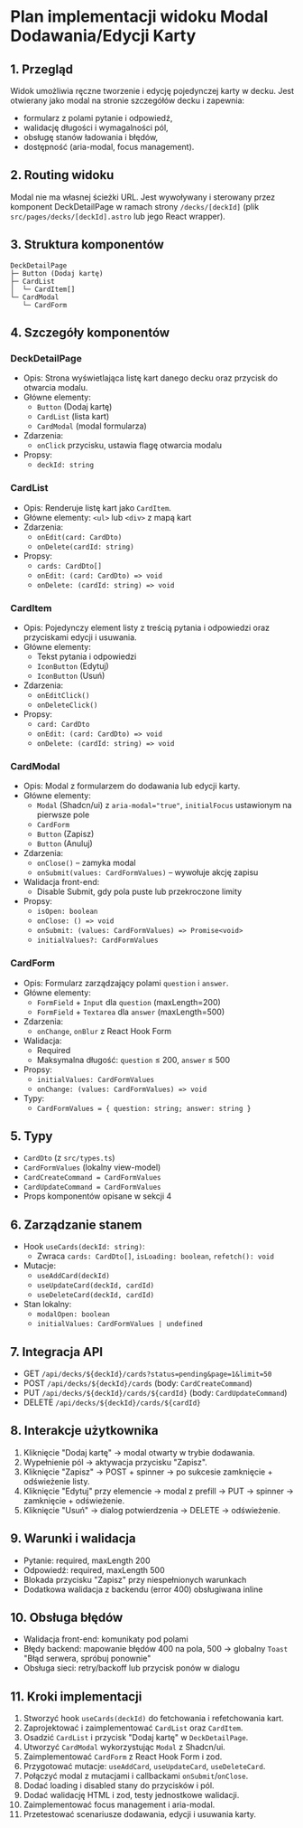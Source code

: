 # Plan implementacji widoku Modal Dodawania/Edycji Karty

## 1. Przegląd
Widok umożliwia ręczne tworzenie i edycję pojedynczej karty w decku. Jest otwierany jako modal na stronie szczegółów decku i zapewnia:
- formularz z polami pytanie i odpowiedź,
- walidację długości i wymagalności pól,
- obsługę stanów ładowania i błędów,
- dostępność (aria-modal, focus management).

## 2. Routing widoku
Modal nie ma własnej ścieżki URL. Jest wywoływany i sterowany przez komponent DeckDetailPage w ramach strony `/decks/[deckId]` (plik `src/pages/decks/[deckId].astro` lub jego React wrapper).

## 3. Struktura komponentów
```
DeckDetailPage
├─ Button (Dodaj kartę)
├─ CardList
│  └─ CardItem[]
└─ CardModal
   └─ CardForm
```

## 4. Szczegóły komponentów

### DeckDetailPage
- Opis: Strona wyświetlająca listę kart danego decku oraz przycisk do otwarcia modalu.
- Główne elementy:
  - `Button` (Dodaj kartę)
  - `CardList` (lista kart)
  - `CardModal` (modal formularza)
- Zdarzenia:
  - `onClick` przycisku, ustawia flagę otwarcia modalu
- Propsy:
  - `deckId: string`

### CardList
- Opis: Renderuje listę kart jako `CardItem`.
- Główne elementy: `<ul>` lub `<div>` z mapą kart
- Zdarzenia:
  - `onEdit(card: CardDto)`
  - `onDelete(cardId: string)`
- Propsy:
  - `cards: CardDto[]`
  - `onEdit: (card: CardDto) => void`
  - `onDelete: (cardId: string) => void`

### CardItem
- Opis: Pojedynczy element listy z treścią pytania i odpowiedzi oraz przyciskami edycji i usuwania.
- Główne elementy:
  - Tekst pytania i odpowiedzi
  - `IconButton` (Edytuj)
  - `IconButton` (Usuń)
- Zdarzenia:
  - `onEditClick()`
  - `onDeleteClick()`
- Propsy:
  - `card: CardDto`
  - `onEdit: (card: CardDto) => void`
  - `onDelete: (cardId: string) => void`

### CardModal
- Opis: Modal z formularzem do dodawania lub edycji karty.
- Główne elementy:
  - `Modal` (Shadcn/ui) z `aria-modal="true"`, `initialFocus` ustawionym na pierwsze pole
  - `CardForm`
  - `Button` (Zapisz)
  - `Button` (Anuluj)
- Zdarzenia:
  - `onClose()` – zamyka modal
  - `onSubmit(values: CardFormValues)` – wywołuje akcję zapisu
- Walidacja front-end:
  - Disable Submit, gdy pola puste lub przekroczone limity
- Propsy:
  - `isOpen: boolean`
  - `onClose: () => void`
  - `onSubmit: (values: CardFormValues) => Promise<void>`
  - `initialValues?: CardFormValues`

### CardForm
- Opis: Formularz zarządzający polami `question` i `answer`.
- Główne elementy:
  - `FormField` + `Input` dla `question` (maxLength=200)
  - `FormField` + `Textarea` dla `answer` (maxLength=500)
- Zdarzenia:
  - `onChange`, `onBlur` z React Hook Form
- Walidacja:
  - Required
  - Maksymalna długość: `question` ≤ 200, `answer` ≤ 500
- Propsy:
  - `initialValues: CardFormValues`
  - `onChange: (values: CardFormValues) => void`
- Typy:
  - `CardFormValues = { question: string; answer: string }`

## 5. Typy
- `CardDto` (z `src/types.ts`)
- `CardFormValues` (lokalny view-model)
- `CardCreateCommand = CardFormValues`
- `CardUpdateCommand = CardFormValues`
- Props komponentów opisane w sekcji 4

## 6. Zarządzanie stanem
- Hook `useCards(deckId: string)`:
  - Zwraca `cards: CardDto[]`, `isLoading: boolean`, `refetch(): void`
- Mutacje:
  - `useAddCard(deckId)`
  - `useUpdateCard(deckId, cardId)`
  - `useDeleteCard(deckId, cardId)`
- Stan lokalny:
  - `modalOpen: boolean`
  - `initialValues: CardFormValues | undefined`

## 7. Integracja API
- GET `/api/decks/${deckId}/cards?status=pending&page=1&limit=50`
- POST `/api/decks/${deckId}/cards` (body: `CardCreateCommand`)
- PUT `/api/decks/${deckId}/cards/${cardId}` (body: `CardUpdateCommand`)
- DELETE `/api/decks/${deckId}/cards/${cardId}`

## 8. Interakcje użytkownika
1. Kliknięcie "Dodaj kartę" → modal otwarty w trybie dodawania.
2. Wypełnienie pól → aktywacja przycisku "Zapisz".
3. Kliknięcie "Zapisz" → POST + spinner → po sukcesie zamknięcie + odświeżenie listy.
4. Kliknięcie "Edytuj" przy elemencie → modal z prefill → PUT → spinner → zamknięcie + odświeżenie.
5. Kliknięcie "Usuń" → dialog potwierdzenia → DELETE → odświeżenie.

## 9. Warunki i walidacja
- Pytanie: required, maxLength 200
- Odpowiedź: required, maxLength 500
- Blokada przycisku "Zapisz" przy niespełnionych warunkach
- Dodatkowa walidacja z backendu (error 400) obsługiwana inline

## 10. Obsługa błędów
- Walidacja front-end: komunikaty pod polami
- Błędy backend: mapowanie błędów 400 na pola, 500 → globalny `Toast` "Błąd serwera, spróbuj ponownie"
- Obsługa sieci: retry/backoff lub przycisk ponów w dialogu

## 11. Kroki implementacji
1. Stworzyć hook `useCards(deckId)` do fetchowania i refetchowania kart.
2. Zaprojektować i zaimplementować `CardList` oraz `CardItem`.
3. Osadzić `CardList` i przycisk "Dodaj kartę" w `DeckDetailPage`.
4. Utworzyć `CardModal` wykorzystując `Modal` z Shadcn/ui.
5. Zaimplementować `CardForm` z React Hook Form i zod.
6. Przygotować mutacje: `useAddCard`, `useUpdateCard`, `useDeleteCard`.
7. Połączyć modal z mutacjami i callbackami `onSubmit`/`onClose`.
8. Dodać loading i disabled stany do przycisków i pól.
9. Dodać walidację HTML i zod, testy jednostkowe walidacji.
10. Zaimplementować focus management i aria-modal.
11. Przetestować scenariusze dodawania, edycji i usuwania karty. 